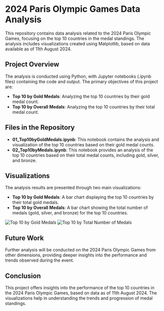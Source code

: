 # 2024 Paris Olympic Games Data Analysis

This repository contains data analysis related to the 2024 Paris Olympic Games, focusing on the top 10 countries in the medal standings. The analysis includes visualizations created using Matplotlib, based on data available as of 11th August 2024.

## Project Overview

The analysis is conducted using Python, with Jupyter notebooks (.ipynb files) containing the code and output. The primary objectives of this project are:

- **Top 10 by Gold Medals**: Analyzing the top 10 countries by their gold medal count.
- **Top 10 by Overall Medals**: Analyzing the top 10 countries by their total medal count.

## Files in the Repository

- **01_Top10byGoldMedals.ipynb**: This notebook contains the analysis and visualization of the top 10 countries based on their gold medal counts.
- **02_Top10byMedals.ipynb**: This notebook provides an analysis of the top 10 countries based on their total medal counts, including gold, silver, and bronze.

## Visualizations

The analysis results are presented through two main visualizations:

- **Top 10 by Gold Medals**: A bar chart displaying the top 10 countries by their total gold medals.
- **Top 10 by Overall Medals**: A bar chart showing the total number of medals (gold, silver, and bronze) for the top 10 countries.
  
![Top 10 by Gold Medals](https://github.com/user-attachments/assets/20f66b9d-634f-410e-9fb5-7d0bc21d067b) ![Top 10 by Total Number of Medals](https://github.com/user-attachments/assets/1356bb61-fa54-4ae4-a85e-a2a93f78a9a8)


## Future Work
Further analysis will be conducted on the 2024 Paris Olympic Games from other dimensions, providing deeper insights into the performance and trends observed during the event.

## Conclusion
This project offers insights into the performance of the top 10 countries in the 2024 Paris Olympic Games, based on data as of 11th August 2024. The visualizations help in understanding the trends and progression of medal standings.

